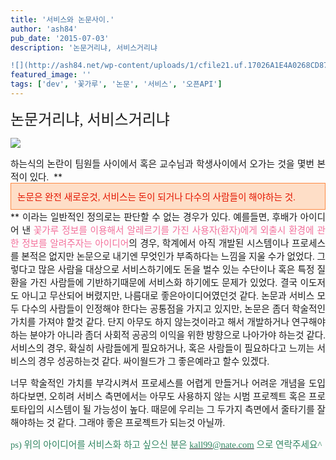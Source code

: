 ```yaml
---
title: '서비스와 논문사이.'
author: 'ash84'
pub_date: '2015-07-03'
description: '논문거리냐, 서비스거리냐 

![](http://ash84.net/wp-content/uploads/1/cfile21.uf.17026A1E4A0268CD877ACD.jpg)'
featured_image: ''
tags: ['dev', '꽃가루', '논문', '서비스', '오픈API']
---
```



<span style="FONT-SIZE: 36pt"><span style="FONT-SIZE: 18pt"><span style="FONT-FAMILY: Verdana"><span style="FONT-FAMILY: Dotum">논문거리냐, 서비스거리냐 </span></span></span></span>

![](http://ash84.net/wp-content/uploads/1/cfile21.uf.17026A1E4A0268CD877ACD.jpg)

<div style="TEXT-ALIGN: justify"><span style="FONT-SIZE: 11pt"><span style="FONT-FAMILY: Dotum">하는식의 논란이 팀원들 사이에서 혹은 교수님과 학생사이에서 오가는 것을 몇번 본적이 있다. </span></span>  
**<font color="#e31600"><span style="FONT-SIZE: 11pt"><span style="FONT-FAMILY: Dotum">  
    
<div class="txc-textbox" style="BORDER-BOTTOM: #fe8943 1px solid; BORDER-LEFT: #fe8943 1px solid; PADDING-BOTTOM: 10px; BACKGROUND-COLOR: #fedec7; PADDING-LEFT: 10px; PADDING-RIGHT: 10px; BORDER-TOP: #fe8943 1px solid; BORDER-RIGHT: #fe8943 1px solid; PADDING-TOP: 10px">논문은 완전 새로운것, 서비스는 돈이 되거나 다수의 사람들이 해야하는 것.  
</div></span></span>  
</font>**  
<span style="FONT-SIZE: 11pt"><span style="FONT-FAMILY: Dotum">이라는 일반적인 정의로는 판단할 수 없는 경우가 있다. 예를들면, 후배가 아이디어 낸 </span></span><font color="#f3709b"><span style="FONT-SIZE: 11pt"><span style="FONT-FAMILY: Dotum">꽃가루 정보를 이용해서 알레르기를 가진 사용자(환자)에게 외출시 환경에 관한 정보를 알려주자는 아이디어</span></span></font><span style="FONT-SIZE: 11pt"><span style="FONT-FAMILY: Dotum">의 경우, 학계에서 아직 개발된 시스템이나 프로세스를 본적은 없지만 논문으로 내기엔 무엇인가 부족하다는 느낌을 지울 수가 없었다. </span></span>  
<span style="FONT-SIZE: 11pt"><span style="FONT-FAMILY: Dotum">그렇다고 많은 사람을 대상으로 서비스하기에도 돈을 벌수 있는 수단이나 혹은 특정 질환을 가진 사람들에 기반하기때문에 서비스화 하기에도 문제가 있었다. 결국 이도저도 아니고 무산되어 버렸지만, 나름대로 좋은아이디어였던것 같다. </span></span><span style="FONT-SIZE: 11pt"><span style="FONT-FAMILY: Dotum">논문과 서비스 모두 다수의 사람들이 인정해야 한다는 공통점을 가지고 있지만, 논문은 좀더 학술적인 가치를 가져야 할것 같다. 단지 아무도 하지 않는것이라고 해서 개발하거나 연구해야하는 분야가 아니라 좀더 사회적 공공의 이익을 위한 방향으로 나아가야 하는것 같다. 서비스의 경우, 확실히 사람들에게 필요하거나, 혹은 사람들이 필요하다고 느끼는 서비스의 경우 성공하는것 같다. 싸이월드가 그 좋은예라고 할수 있겠다. </span></span>

<span style="FONT-SIZE: 11pt"><span style="FONT-FAMILY: Dotum">너무 학술적인 가치를 부각시켜서 프로세스를 어렵게 만들거나 어려운 개념을 도입하다보면, 오히려 서비스 측면에서는 아무도 사용하지 않는 시범 프로젝트 혹은 프로토타입의 시스템이 될 가능성이 높다. 때문에 우리는 그 두가지 측면에서 줄타기를 잘 해야하는 것 같다. 그래야 좋은 프로젝트가 되는것 아닐까. </span></span>

<font color="#318561"><span style="FONT-SIZE: 11pt"><span style="FONT-FAMILY: Dotum">ps) 위의 아이디어를 서비스화 하고 싶으신 분은 </span></span></font>[<font color="#318561"><span style="FONT-SIZE: 11pt"><span style="FONT-FAMILY: Dotum">kall99@nate.com</span></span></font>](mailto:kall99@nate.com)<font color="#318561"><span style="FONT-SIZE: 11pt"><span style="FONT-FAMILY: Dotum"> 으로 연락주세요^ </span></span>  
</font>

</div>

